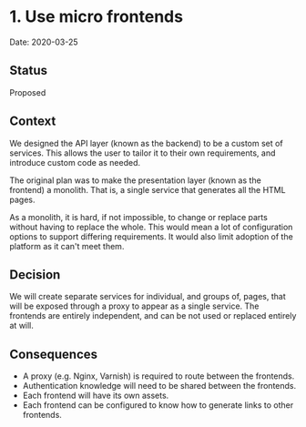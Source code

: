 # 1. Use micro frontends

Date: 2020-03-25

## Status

Proposed

## Context

We designed the API layer (known as the backend) to be a custom set of services. This allows the user to tailor it to
their own requirements, and introduce custom code as needed.

The original plan was to make the presentation layer (known as the frontend) a monolith. That is, a single service that
generates all the HTML pages.

As a monolith, it is hard, if not impossible, to change or replace parts without having to replace the whole. This would
mean a lot of configuration options to support differing requirements. It would also limit adoption of the platform
as it can't meet them.

## Decision

We will create separate services for individual, and groups of, pages, that will be exposed through a proxy to appear as
a single service. The frontends are entirely independent, and can be not used or replaced entirely at will.

## Consequences

- A proxy (e.g. Nginx, Varnish) is required to route between the frontends.
- Authentication knowledge will need to be shared between the frontends.
- Each frontend will have its own assets.
- Each frontend can be configured to know how to generate links to other frontends.

